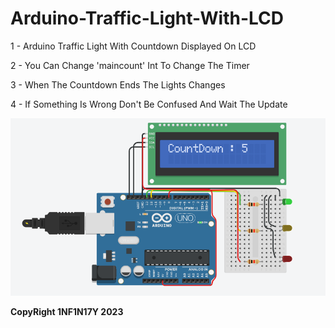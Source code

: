# Arduino-Traffic-Light-With-LCD

1 - Arduino Traffic Light With Countdown Displayed On LCD

2 - You Can Change 'maincount' Int To Change The Timer

3 - When The Countdown Ends The Lights Changes

4 - If Something Is Wrong Don't Be Confused And Wait The Update

![alt text](https://github.com/Dark1NF1N17Y/Arduino-Traffic-Light-With-LCD/blob/main/Project.png?raw=true)

**CopyRight 1NF1N17Y 2023**
